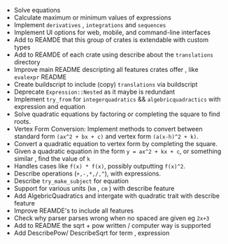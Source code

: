 - Solve equations
- Calculate maximum or minimum values of expressions
- Implement `derivatives` , `integrations` and `sequences`
- Implement UI options for web, mobile, and command-line interfaces
- Add to REAMDE that this group of crates is extendable with custom types
- Add to REAMDE of each crate using describe about the `translations` directory
- Improve main README descripting all features crates offer , like `evalexpr` README
- Create buildscript to include (copy) `translations` via buildscript
- Deprecate `Expression::Nested` as it maybe is redundant
- Implement `try_from` for `integerquadratics` && `algebricquadractics` with expression and equation
- Solve quadratic equations by factoring or completing the square to find roots.
- Vertex Form Conversion: Implement methods to convert between standard form `(ax^2 + bx + c)` and vertex form `(a(x-h)^2 + k)`.
- Convert a quadratic equation to vertex form by completing the square.
- Given a quadratic equation in the form `y = ax^2 + kx + c`, or something similar , find the value of `k`
- Handles cases like `f(x) * f(x)`, possibly outputting `f(x)^2`.
- Describe operations (`+,-,*,/,^`), with expressions.
- Describe `try_make_subject` for equation
- Support for various units (`km` , `cm` ) with describe feature
- Add AlgebricQuadratics and intergate with quadratic trait with describe feature
- Improve REAMDE's to include all features
- Check why parser parses wrong when no spaced are given eg `2x+3`
- Add to README the sqrt + pow written / computer way is supported
- Add DescribePow/ DescribeSqrt for term , expression